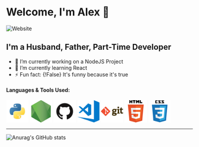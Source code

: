 # Welcome, I'm Alex 👋

![Website](https://img.shields.io/website?down_color=Red&down_message=Offline&label=My%20Github&style=for-the-badge&up_color=Green&up_message=Online&url=https%3A%2F%2Fgithub.com%2FA-Finan%2FA-Finan)

## I'm a Husband, Father, Part-Time Developer

- 🔭 I’m currently working on a NodeJS Project
- 🌱 I’m currently learning React
- ⚡ Fun fact: {!False} It's funny because it's true

#### Languages & Tools Used:

<p align="left">
<img width="60px" src="https://raw.githubusercontent.com/github/explore/80688e429a7d4ef2fca1e82350fe8e3517d3494d/topics/python/python.png">
<img width="60px" src="https://raw.githubusercontent.com/github/explore/80688e429a7d4ef2fca1e82350fe8e3517d3494d/topics/nodejs/nodejs.png">
<img width="60px" src="https://github.com/A-Finan/A-Finan/blob/main/Github%20Images/github1.svg">
<img width="60px" src="https://github.com/A-Finan/A-Finan/blob/main/Github%20Images/VSCode.svg">
<img width="60px" src="https://raw.githubusercontent.com/github/explore/80688e429a7d4ef2fca1e82350fe8e3517d3494d/topics/git/git.png">
<img width="60px" src="https://raw.githubusercontent.com/github/explore/80688e429a7d4ef2fca1e82350fe8e3517d3494d/topics/html/html.png">
<img width="60px" src="https://raw.githubusercontent.com/github/explore/80688e429a7d4ef2fca1e82350fe8e3517d3494d/topics/css/css.png">
</p>

---

![Anurag's GitHub stats](https://github-readme-stats.vercel.app/api?username=A-Finan&count_private=true&show_icons=true&hide_border=true&theme=dracula)

